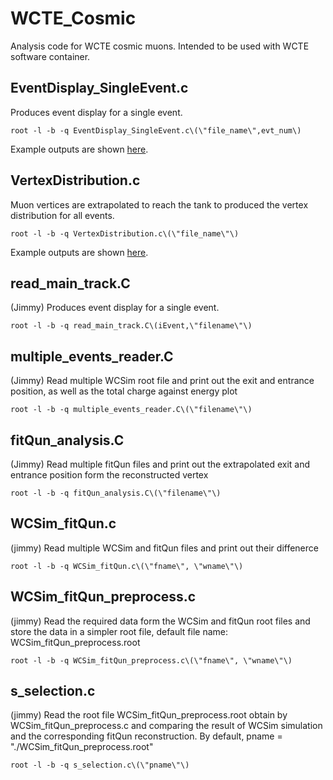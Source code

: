 # WCTE_Cosmic
Analysis code for WCTE cosmic muons. Intended to be used with WCTE software container.

## EventDisplay_SingleEvent.c
Produces event display for a single event.
```
root -l -b -q EventDisplay_SingleEvent.c\(\"file_name\",evt_num\)
```
Example outputs are shown [here](fig/EventDisplay_SingleEvent).

## VertexDistribution.c
Muon vertices are extrapolated to reach the tank to produced the vertex distribution for all events.
```
root -l -b -q VertexDistribution.c\(\"file_name\"\)
```
Example outputs are shown [here](fig/VertexDistribution).

## read_main_track.C
(Jimmy) Produces event display for a single event.
```
root -l -b -q read_main_track.C\(iEvent,\"filename\"\)
```


## multiple_events_reader.C
(Jimmy) Read multiple WCSim root file and print out the exit and entrance position, as well as the total charge against energy plot
```
root -l -b -q multiple_events_reader.C\(\"filename\"\)
```


## fitQun_analysis.C
(Jimmy) Read multiple fitQun files and print out the extrapolated exit and entrance position form the reconstructed vertex
```
root -l -b -q fitQun_analysis.C\(\"filename\"\)
```


## WCSim_fitQun.c
(jimmy) Read multiple WCSim and fitQun files and print out their diffenerce
```
root -l -b -q WCSim_fitQun.c\(\"fname\", \"wname\"\)
```

## WCSim_fitQun_preprocess.c
(jimmy) Read the required data form the WCSim and fitQun root files and store the data in a simpler root file, default file name: WCSim_fitQun_preprocess.root
```
root -l -b -q WCSim_fitQun_preprocess.c\(\"fname\", \"wname\"\)
```

## s_selection.c
(jimmy) Read the root file WCSim_fitQun_preprocess.root obtain by WCSim_fitQun_preprocess.c and comparing the result of WCSim simulation and the corresponding fitQun reconstruction. By default, pname = "./WCSim_fitQun_preprocess.root"
```
root -l -b -q s_selection.c\(\"pname\"\)
```